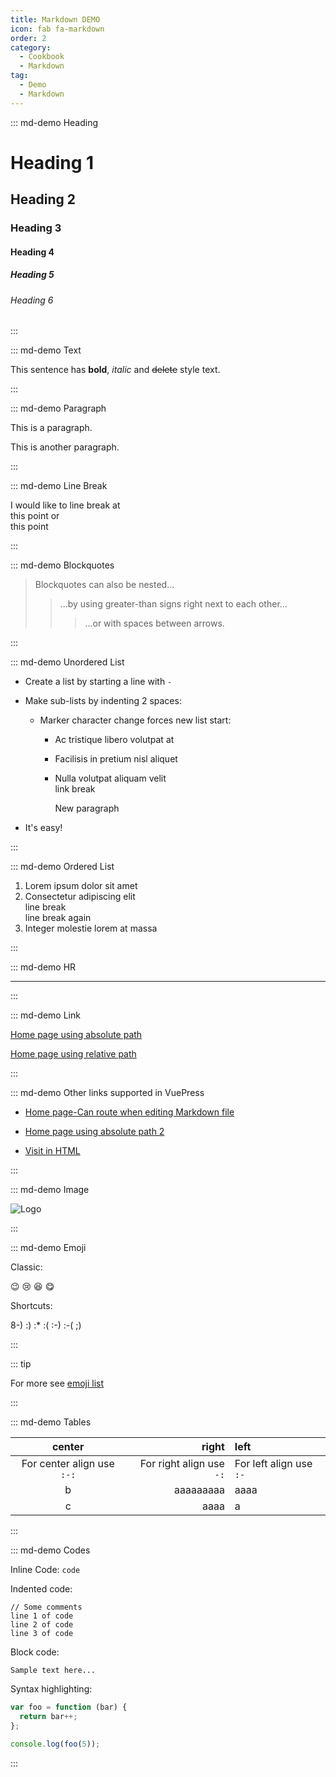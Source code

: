 ```yaml
---
title: Markdown DEMO
icon: fab fa-markdown
order: 2
category:
  - Cookbook
  - Markdown
tag:
  - Demo
  - Markdown
---
```


<!-- markdownlint-disable -->

::: md-demo Heading

# Heading 1

## Heading 2

### Heading 3

#### Heading 4

##### Heading 5

###### Heading 6

:::

<!-- markdownlint-restore -->

::: md-demo Text

This sentence has **bold**, _italic_ and ~~delete~~ style text.

:::

::: md-demo Paragraph

This is a paragraph.

This is another paragraph.

:::

::: md-demo Line Break

I would like to line break at  
this point or\
this point

:::

::: md-demo Blockquotes

> Blockquotes can also be nested...
>
> > ...by using greater-than signs right next to each other...
> >
> > > ...or with spaces between arrows.

:::

::: md-demo Unordered List

- Create a list by starting a line with `-`
- Make sub-lists by indenting 2 spaces:

  - Marker character change forces new list start:

    - Ac tristique libero volutpat at
    - Facilisis in pretium nisl aliquet
    - Nulla volutpat aliquam velit  
      link break

      New paragraph

- It's easy!

:::

::: md-demo Ordered List

1. Lorem ipsum dolor sit amet
1. Consectetur adipiscing elit  
   line break\
   line break again
1. Integer molestie lorem at massa

:::

::: md-demo HR

---

:::

::: md-demo Link

[Home page using absolute path](/)

[Home page using relative path](../../README.md)

:::

::: md-demo Other links supported in VuePress

- [Home page-Can route when editing Markdown file](../../README.md)

- [Home page using absolute path 2](/README.md)

- [Visit in HTML](../../index.html)

:::

::: md-demo Image

![Logo](/logo.png)

:::

::: md-demo Emoji

Classic:

:wink: :cry: :laughing: :yum:

Shortcuts:

8-) :) :\* :( :-) :-( ;)

:::

::: tip

For more see [emoji list](emoji/README.md)

:::

::: md-demo Tables

|           center           |                    right | left                    |
| :------------------------: | -----------------------: | :---------------------- |
| For center align use `:-:` | For right align use `-:` | For left align use `:-` |
|             b              |                aaaaaaaaa | aaaa                    |
|             c              |                     aaaa | a                       |

:::

::: md-demo Codes

Inline Code: `code`

Indented code:

    // Some comments
    line 1 of code
    line 2 of code
    line 3 of code

Block code:

```
Sample text here...
```

Syntax highlighting:

```js
var foo = function (bar) {
  return bar++;
};

console.log(foo(5));
```

:::
